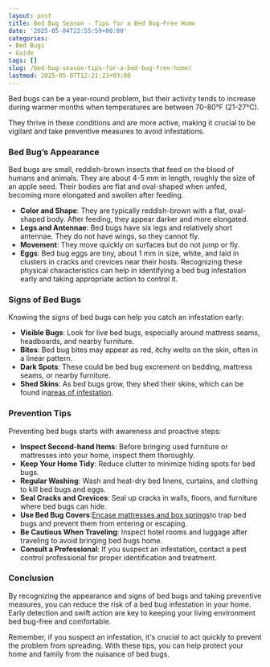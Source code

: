 ```yaml
---
layout: post
title: Bed Bug Season - Tips for a Bed Bug-Free Home
date: '2025-05-04T22:55:59+00:00'
categories:
- Bed Bugs
- Guide
tags: []
slug: /bed-bug-season-tips-for-a-bed-bug-free-home/
lastmod: 2025-05-07T12:21:23+03:00
---
```


Bed bugs can be a year-round problem, but their activity tends to increase during warmer months when temperatures are between 70-80°F (21-27°C).

They thrive in these conditions and are more active, making it crucial to be vigilant and take preventive measures to avoid infestations.
### Bed Bug’s Appearance
Bed bugs are small, reddish-brown insects that feed on the blood of humans and animals. They are about 4-5 mm in length, roughly the size of an apple seed. Their bodies are flat and oval-shaped when unfed, becoming more elongated and swollen after feeding.
- **Color and Shape**: They are typically reddish-brown with a flat, oval-shaped body. After feeding, they appear darker and more elongated.
- **Legs and Antennae**: Bed bugs have six legs and relatively short antennae. They do not have wings, so they cannot fly.
- **Movement**: They move quickly on surfaces but do not jump or fly.
- **Eggs**: Bed bug eggs are tiny, about 1 mm in size, white, and laid in clusters in cracks and crevices near their hosts.
Recognizing these physical characteristics can help in identifying a bed bug infestation early and taking appropriate action to control it.
### Signs of Bed Bugs
Knowing the signs of bed bugs can help you catch an infestation early:
- **Visible Bugs**: Look for live bed bugs, especially around mattress seams, headboards, and nearby furniture.
- **Bites**: Bed bug bites may appear as red, itchy welts on the skin, often in a linear pattern.
- **Dark Spots**: These could be bed bug excrement on bedding, mattress seams, or nearby furniture.
- **Shed Skins**: As bed bugs grow, they shed their skins, which can be found in[areas of infestation](https://pestpolicy.com/what-does-bed-bug-poop-look-like/).
### Prevention Tips
Preventing bed bugs starts with awareness and proactive steps:
- **Inspect Second-hand Items**: Before bringing used furniture or mattresses into your home, inspect them thoroughly.
- **Keep Your Home Tidy**: Reduce clutter to minimize hiding spots for bed bugs.
- **Regular Washing**: Wash and heat-dry bed linens, curtains, and clothing to kill bed bugs and eggs.
- **Seal Cracks and Crevices**: Seal up cracks in walls, floors, and furniture where bed bugs can hide.
- **Use Bed Bug Covers**:[Encase mattresses and box springs](https://pestpolicy.com/best-bed-bug-mattress-encasements/)to trap bed bugs and prevent them from entering or escaping.
- **Be Cautious When Traveling**: Inspect hotel rooms and luggage after traveling to avoid bringing bed bugs home.
- **Consult a Professional**: If you suspect an infestation, contact a pest control professional for proper identification and treatment.
### Conclusion
By recognizing the appearance and signs of bed bugs and taking preventive measures, you can reduce the risk of a bed bug infestation in your home. Early detection and swift action are key to keeping your living environment bed bug-free and comfortable.

Remember, if you suspect an infestation, it's crucial to act quickly to prevent the problem from spreading. With these tips, you can help protect your home and family from the nuisance of bed bugs.
